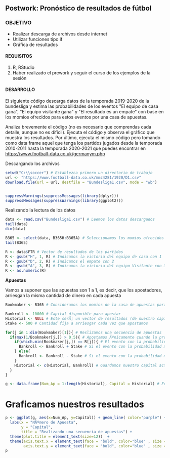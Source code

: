 


## Postwork: Pronóstico de resultados de fútbol 

### OBJETIVO

- Realizar descarga de archivos desde internet
- Utilizar funciones tipo if
- Gráfica de resultados

#### REQUISITOS

1. R, RStudio
2. Haber realizado el prework y seguir el curso de los ejemplos de la sesión

#### DESARROLLO

El siguiente código descarga datos de la temporada 2019-2020 de la bundesliga y estima las probabilidades de los eventos "El equipo de casa gana",  "El equipo visitante gana" y "El resultado es un empate" con base en los momios ofrecidos para estos eventos por una casa de apuestas.

Analiza brevemente el código (no es necesario que comprendas cada detalle, aunque no es difícil). Ejecuta el código y observa el gráfico que muestra los resultados. 
Por último, ejecuta el mismo código pero tomando como data frame aquel que tenga los partidos jugados desde la temporada 2010-2011 hasta la temporada 2020-2021 que puedes encontrar en https://www.football-data.co.uk/germanym.php

Descargando los archivos
```R
setwd("C:\\soccer") # Establezca primero un directorio de trabajo
url <- "https://www.football-data.co.uk/mmz4281/1920/D1.csv"
download.file(url = url, destfile = "Bundesliga1.csv", mode = "wb")


suppressWarnings(suppressMessages(library(dplyr)))
suppressMessages(suppressWarnings(library(ggplot2)))
```

Realizando la lectura de los datos
```R
data <- read.csv("Bundesliga1.csv") # Leemos los datos descargados
tail(data)
dim(data)

B365 <- select(data, B365H:B365A) # Seleccionamos los momios ofrecidos por una casa de apuestas
tail(B365)

R <- data$FTR # Vector de resultados de los partidos
R <- gsub("H", 1, R) # Indicamos la victoria del equipo de casa con 1
R <- gsub("D", 2, R) # Indicamos el empate con 2
R <- gsub("A", 3, R) # Indicamos la victoria del equipo Visitante con 3
R <- as.numeric(R)
```
**Apuestas** 

Vamos a suponer que las apuestas son 1 a 1, es decir, que los apostadores, 
arriesgan la misma cantidad de dinero en cada apuesta

```R
Bookmaker <- B365 # Consideramos los momios de la casa de apuestas para estimar las probabilidades de los eventos

Bankroll <- 10000 # Capital disponible para apostar
Historial <- NULL # Este serÃ¡ un vector de resultados (de nuestro capital)
Stake <- 500 # Cantidad fija a arriesgar cada vez que apostamos

for(j in 1:dim(Bookmaker)[1]){ # Reslizamos una secuencia de apuestas
  if(max(1/Bookmaker[j,]) > 0.5){ # Apostamos Ãºnicamente cuando la probabilidad mÃ¡s grande entre los 3 eventos de interÃ©s es mayor que 0.5
    if(which.min(Bookmaker[j,]) == R[j]){ # El evento con la probabilidad mÃ¡s grande, es el evento con el momio mÃ¡s pequeÃ±o 
      Bankroll <- Bankroll + Stake # Si el evento con la probabilidad mÃ¡s grande y mayor a 0.5 ocurriÃ³, entonces ganamos la apuesta y aumentamos nuestro capital
    } else{
      Bankroll <- Bankroll - Stake # Si el evento con la probabilidad mÃ¡s grande y mayor a 0.5 no ocurriÃ³, entonces perdemos la apuesta y disminuimos nuestro capital
    }
    Historial <- c(Historial, Bankroll) # Guardamos nuestro capital actualizado como Ãºltimo elemento en el vector historial
  }
}

g <- data.frame(Num_Ap = 1:length(Historial), Capital = Historial) # Formamos un data frame con una columna que indica el nÃºmero de apuesta y otra que indica el capital despuÃ©s de cada apuesta

```

# Graficamos nuestros resultados

```R
p <- ggplot(g, aes(x=Num_Ap, y=Capital)) + geom_line( color="purple") + geom_point() +
  labs(x = "NÃºmero de Apuesta", 
       y = "Capital",
       title = "Realizando una secuencia de apuestas") +
  theme(plot.title = element_text(size=12))  +
  theme(axis.text.x = element_text(face = "bold", color="blue" , size = 10, angle = 25, hjust = 1),
        axis.text.y = element_text(face = "bold", color="blue" , size = 10, angle = 25, hjust = 1))  # color, Ã¡ngulo y estilo de las abcisas y ordenadas 
p 
```
